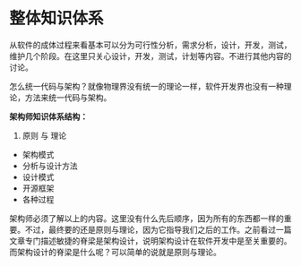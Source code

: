 # 整体知识体系
从软件的成体过程来看基本可以分为可行性分析，需求分析，设计，开发，测试，维护几个阶段。在这里只关心设计，开发，测试，计划等内容。不进行其他内容的讨论。

怎么统一代码与架构？就像物理界没有统一的理论一样，软件开发界也没有一种理论，方法来统一代码与架构。

**架构师知识体系结构：**

1. 原则 与 理论
- 架构模式
- 分析与设计方法
- 设计模式
- 开源框架
- 各种过程

架构师必须了解以上的内容。这里没有什么先后顺序，因为所有的东西都一样的重要。不过，最终要的还是原则与理论，因为它指导我们之后的工作。之前看过一篇文章专门描述敏捷的脊梁是架构设计，说明架构设计在软件开发中是至关重要的。而架构设计的脊梁是什么呢？可以简单的说就是原则与理论。